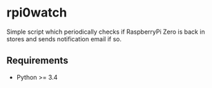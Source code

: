 # rpi0watch

Simple script which periodically checks if RaspberryPi Zero is back in stores 
and sends notification email if so.

## Requirements
- Python >= 3.4

